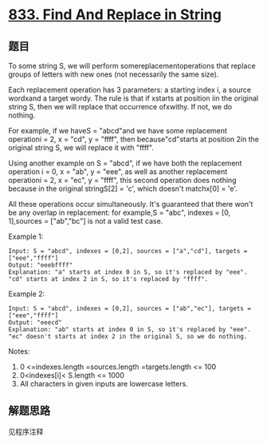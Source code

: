 # [833. Find And Replace in String](https://leetcode.com/problems/find-and-replace-in-string/)

## 题目

To some string S, we will perform somereplacementoperations that replace groups of letters with new ones (not necessarily the same size).

Each replacement operation has 3 parameters: a starting index i, a source wordxand a target wordy. The rule is that if xstarts at position iin the original string S, then we will replace that occurrence ofxwithy. If not, we do nothing.

For example, if we haveS = "abcd"and we have some replacement operationi = 2, x = "cd", y = "ffff", then because"cd"starts at position 2in the original string S, we will replace it with "ffff".

Using another example on S = "abcd", if we have both the replacement operation i = 0, x = "ab", y = "eee", as well as another replacement operationi = 2, x = "ec", y = "ffff", this second operation does nothing because in the original stringS[2] = 'c', which doesn't matchx[0] = 'e'.

All these operations occur simultaneously. It's guaranteed that there won't be any overlap in replacement: for example,S = "abc", indexes = [0, 1],sources = ["ab","bc"] is not a valid test case.

Example 1:

```text
Input: S = "abcd", indexes = [0,2], sources = ["a","cd"], targets = ["eee","ffff"]
Output: "eeebffff"
Explanation: "a" starts at index 0 in S, so it's replaced by "eee".
"cd" starts at index 2 in S, so it's replaced by "ffff".
```

Example 2:

```text
Input: S = "abcd", indexes = [0,2], sources = ["ab","ec"], targets = ["eee","ffff"]
Output: "eeecd"
Explanation: "ab" starts at index 0 in S, so it's replaced by "eee".
"ec" doesn't starts at index 2 in the original S, so we do nothing.
```

Notes:

1. 0 <=indexes.length =sources.length =targets.length <= 100
1. 0<indexes[i]< S.length <= 1000
1. All characters in given inputs are lowercase letters.

## 解题思路

见程序注释
